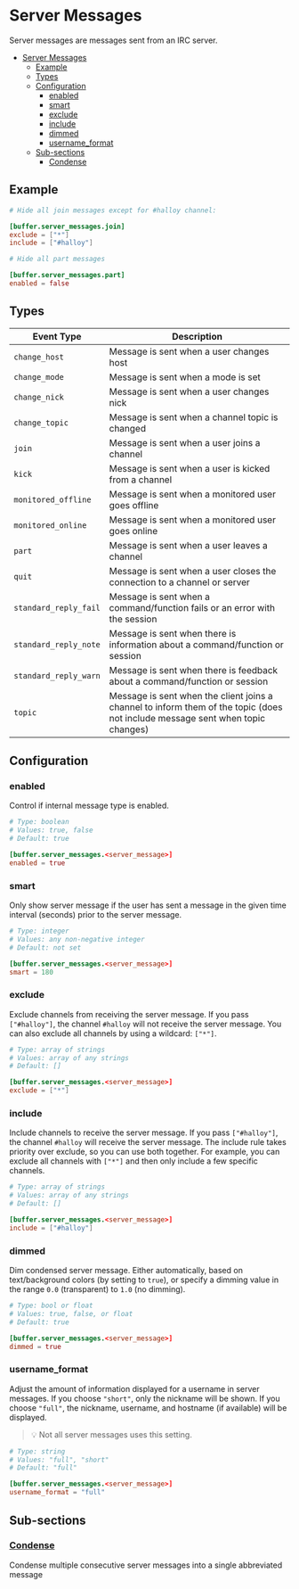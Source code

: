 # Server Messages

Server messages are messages sent from an IRC server.

- [Server Messages](#server-messages)
  - [Example](#example)
  - [Types](#types)
  - [Configuration](#configuration)
    - [enabled](#enabled)
    - [smart](#smart)
    - [exclude](#exclude)
    - [include](#include)
    - [dimmed](#dimmed)
    - [username\_format](#username_format)
  - [Sub-sections](#sub-sections)
    - [Condense](#condense)

## Example

```toml
# Hide all join messages except for #halloy channel:

[buffer.server_messages.join]
exclude = ["*"]
include = ["#halloy"]

# Hide all part messages

[buffer.server_messages.part]
enabled = false
```

## Types

| **Event Type**        | **Description**                                                                                                                |
| --------------------- | ------------------------------------------------------------------------------------------------------------------------------ |
| `change_host`         | Message is sent when a user changes host                                                                                       |
| `change_mode`         | Message is sent when a mode is set                                                                                             |
| `change_nick`         | Message is sent when a user changes nick                                                                                       |
| `change_topic`        | Message is sent when a channel topic is changed                                                                                |
| `join`                | Message is sent when a user joins a channel                                                                                    |
| `kick`                | Message is sent when a user is kicked from a channel                                                                           |
| `monitored_offline`   | Message is sent when a monitored user goes offline                                                                             |
| `monitored_online`    | Message is sent when a monitored user goes online                                                                              |
| `part`                | Message is sent when a user leaves a channel                                                                                   |
| `quit`                | Message is sent when a user closes the connection to a channel or server                                                       |
| `standard_reply_fail` | Message is sent when a command/function fails or an error with the session                                                     |
| `standard_reply_note` | Message is sent when there is information about a command/function or session                                                  |
| `standard_reply_warn` | Message is sent when there is feedback about a command/function or session                                                     |
| `topic`               | Message is sent when the client joins a channel to inform them of the topic (does not include message sent when topic changes) |

## Configuration

### enabled

Control if internal message type is enabled.

```toml
# Type: boolean
# Values: true, false
# Default: true

[buffer.server_messages.<server_message>]
enabled = true
```

### smart

Only show server message if the user has sent a message in the given time interval (seconds) prior to the server message.

```toml
# Type: integer
# Values: any non-negative integer
# Default: not set

[buffer.server_messages.<server_message>]
smart = 180
```

### exclude

Exclude channels from receiving the server message.
If you pass `["#halloy"]`, the channel `#halloy` will not receive the server message. You can also exclude all channels by using a wildcard: `["*"]`.

```toml
# Type: array of strings
# Values: array of any strings
# Default: []

[buffer.server_messages.<server_message>]
exclude = ["*"]
```

### include

Include channels to receive the server message.
If you pass `["#halloy"]`, the channel `#halloy` will receive the server message. The include rule takes priority over exclude, so you can use both together. For example, you can exclude all channels with `["*"]` and then only include a few specific channels.

```toml
# Type: array of strings
# Values: array of any strings
# Default: []

[buffer.server_messages.<server_message>]
include = ["#halloy"]
```

### dimmed

Dim condensed server message.  Either automatically, based on text/background colors (by setting to `true`), or specify a dimming value in the range `0.0` (transparent) to `1.0` (no dimming).

```toml
# Type: bool or float
# Values: true, false, or float
# Default: true

[buffer.server_messages.<server_message>]
dimmed = true
```

### username_format

Adjust the amount of information displayed for a username in server messages. If you choose `"short"`, only the nickname will be shown. If you choose `"full"`, the nickname, username, and hostname (if available) will be displayed.

> 💡 Not all server messages uses this setting.

```toml
# Type: string
# Values: "full", "short"
# Default: "full"

[buffer.server_messages.<server_message>]
username_format = "full"
```

## Sub-sections

### [Condense](condense.md)

Condense multiple consecutive server messages into a single abbreviated message
